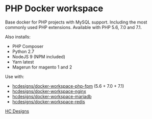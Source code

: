 # PHP Docker workspace

Base docker for PHP projects with MySQL support. Including the most commonly used PHP extensions. Available with PHP 5.6, 7.0 and 7.1.

Also installs:
* PHP Composer
* Python 2.7
* NodeJS 9 (NPM included)
* Yarn latest
* Magerun for magento 1 and 2

Use with:
* [hcdesigns/docker-workspace-php-fpm](https://github.com/hcdesigns/docker-workspace-php-fpm) (5.6 + 7.0 + 7.1)
* [hcdesigns/docker-workspace-nginx](https://github.com/hcdesigns/docker-workspace-nginx)
* [hcdesigns/docker-workspace-mariadb](https://github.com/hcdesigns/docker-workspace-mariadb)
* [hcdesigns/docker-workspace-redis](https://github.com/hcdesigns/docker-workspace-redis)

[HC Designs](https://www.hcdesigns.nl)